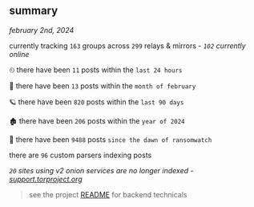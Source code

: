 
## summary
_february 2nd, 2024_

currently tracking `163` groups across `299` relays & mirrors - _`102` currently online_

⏲ there have been `11` posts within the `last 24 hours`

🦈 there have been `13` posts within the `month of february`

🪐 there have been `820` posts within the `last 90 days`

🏚 there have been `206` posts within the `year of 2024`

🦕 there have been `9488` posts `since the dawn of ransomwatch`

there are `96` custom parsers indexing posts

_`20` sites using v2 onion services are no longer indexed - [support.torproject.org](https://support.torproject.org/onionservices/v2-deprecation/)_

> see the project [README](https://github.com/joshhighet/ransomwatch#ransomwatch--) for backend technicals
